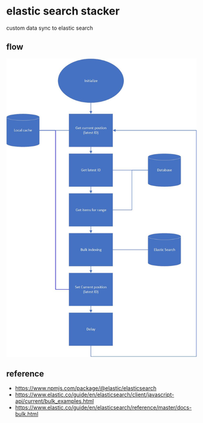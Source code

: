# elastic search stacker
custom data sync to elastic search

## flow
![flow-diagram](/doc/flow-diagram.jpg)

## reference
* https://www.npmjs.com/package/@elastic/elasticsearch
* https://www.elastic.co/guide/en/elasticsearch/client/javascript-api/current/bulk_examples.html
* https://www.elastic.co/guide/en/elasticsearch/reference/master/docs-bulk.html
